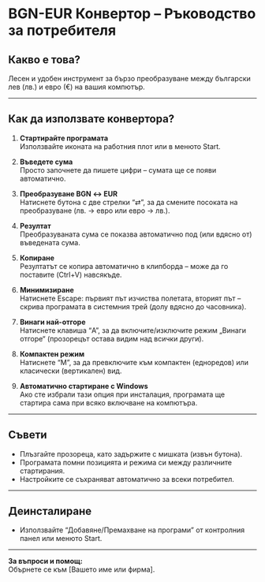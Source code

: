 # BGN-EUR Конвертор – Ръководство за потребителя

## Какво е това?
Лесен и удобен инструмент за бързо преобразуване между български лев (лв.) и евро (€) на вашия компютър.

---

## Как да използвате конвертора?

1. **Стартирайте програмата**  
   Използвайте иконата на работния плот или в менюто Start.

2. **Въведете сума**  
   Просто започнете да пишете цифри – сумата ще се появи автоматично.

3. **Преобразуване BGN ↔ EUR**  
   Натиснете бутона с две стрелки “⇄”, за да смените посоката на преобразуване (лв. → евро или евро → лв.).

4. **Резултат**  
   Преобразуваната сума се показва автоматично под (или вдясно от) въведената сума.

5. **Копиране**  
   Резултатът се копира автоматично в клипборда – може да го поставите (Ctrl+V) навсякъде.

6. **Минимизиране**  
   Натиснете Escape: първият път изчиства полетата, вторият път – скрива програмата в системния трей (долу вдясно до часовника).

7. **Винаги най-отгоре**  
   Натиснете клавиша “A”, за да включите/изключите режим „Винаги отгоре“ (прозорецът остава видим над всички други).

8. **Компактен режим**  
   Натиснете “M”, за да превключите към компактен (едноредов) или класически (вертикален) вид.

9. **Автоматично стартиране с Windows**  
   Ако сте избрали тази опция при инсталация, програмата ще стартира сама при всяко включване на компютъра.

---

## Съвети

- Плъзгайте прозореца, като задържите с мишката (извън бутона).
- Програмата помни позицията и режима си между различните стартирания.
- Настройките се съхраняват автоматично за всеки потребител.

---

## Деинсталиране

- Използвайте “Добавяне/Премахване на програми” от контролния панел или менюто Start.

---

**За въпроси и помощ:**  
Обърнете се към [Вашето име или фирма].
